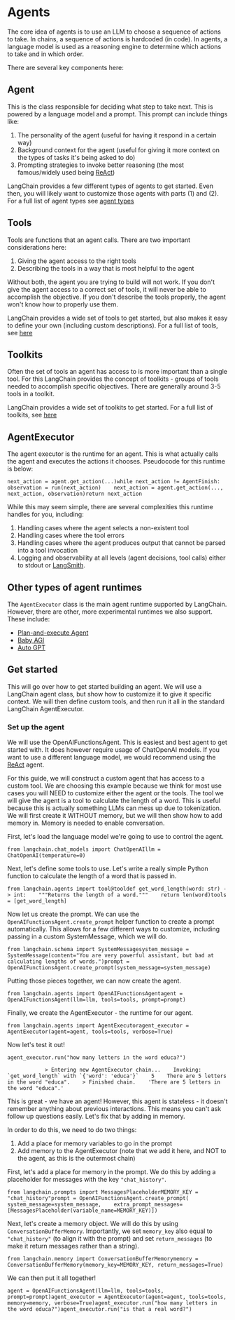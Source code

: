 Agents
======

The core idea of agents is to use an LLM to choose a sequence of actions to take. In chains, a sequence of actions is hardcoded (in code). In agents, a language model is used as a reasoning engine to determine which actions to take and in which order.

There are several key components here:

Agent[](#agent "Direct link to Agent")
---------------------------------------

This is the class responsible for deciding what step to take next. This is powered by a language model and a prompt. This prompt can include things like:

1.  The personality of the agent (useful for having it respond in a certain way)
2.  Background context for the agent (useful for giving it more context on the types of tasks it's being asked to do)
3.  Prompting strategies to invoke better reasoning (the most famous/widely used being [ReAct](https://arxiv.org/abs/2210.03629))

LangChain provides a few different types of agents to get started. Even then, you will likely want to customize those agents with parts (1) and (2). For a full list of agent types see [agent types](/docs/modules/agents/agent_types/)

Tools[](#tools "Direct link to Tools")
---------------------------------------

Tools are functions that an agent calls. There are two important considerations here:

1.  Giving the agent access to the right tools
2.  Describing the tools in a way that is most helpful to the agent

Without both, the agent you are trying to build will not work. If you don't give the agent access to a correct set of tools, it will never be able to accomplish the objective. If you don't describe the tools properly, the agent won't know how to properly use them.

LangChain provides a wide set of tools to get started, but also makes it easy to define your own (including custom descriptions). For a full list of tools, see [here](/docs/modules/agents/tools/)

Toolkits[](#toolkits "Direct link to Toolkits")
------------------------------------------------

Often the set of tools an agent has access to is more important than a single tool. For this LangChain provides the concept of toolkits - groups of tools needed to accomplish specific objectives. There are generally around 3-5 tools in a toolkit.

LangChain provides a wide set of toolkits to get started. For a full list of toolkits, see [here](/docs/modules/agents/toolkits/)

AgentExecutor[](#agentexecutor "Direct link to AgentExecutor")
---------------------------------------------------------------

The agent executor is the runtime for an agent. This is what actually calls the agent and executes the actions it chooses. Pseudocode for this runtime is below:

    next_action = agent.get_action(...)while next_action != AgentFinish:    observation = run(next_action)    next_action = agent.get_action(..., next_action, observation)return next_action

While this may seem simple, there are several complexities this runtime handles for you, including:

1.  Handling cases where the agent selects a non-existent tool
2.  Handling cases where the tool errors
3.  Handling cases where the agent produces output that cannot be parsed into a tool invocation
4.  Logging and observability at all levels (agent decisions, tool calls) either to stdout or [LangSmith](https://smith.langchain.com).

Other types of agent runtimes[](#other-types-of-agent-runtimes "Direct link to Other types of agent runtimes")
---------------------------------------------------------------------------------------------------------------

The `AgentExecutor` class is the main agent runtime supported by LangChain. However, there are other, more experimental runtimes we also support. These include:

*   [Plan-and-execute Agent](/docs/modules/agents/agent_types/plan_and_execute.html)
*   [Baby AGI](/docs/use_cases/autonomous_agents/baby_agi.html)
*   [Auto GPT](/docs/use_cases/autonomous_agents/autogpt.html)

Get started[](#get-started "Direct link to Get started")
---------------------------------------------------------

This will go over how to get started building an agent. We will use a LangChain agent class, but show how to customize it to give it specific context. We will then define custom tools, and then run it all in the standard LangChain AgentExecutor.

### Set up the agent[](#set-up-the-agent "Direct link to Set up the agent")

We will use the OpenAIFunctionsAgent. This is easiest and best agent to get started with. It does however require usage of ChatOpenAI models. If you want to use a different language model, we would recommend using the [ReAct](/docs/modules/agents/agent_types/react) agent.

For this guide, we will construct a custom agent that has access to a custom tool. We are choosing this example because we think for most use cases you will NEED to customize either the agent or the tools. The tool we will give the agent is a tool to calculate the length of a word. This is useful because this is actually something LLMs can mess up due to tokenization. We will first create it WITHOUT memory, but we will then show how to add memory in. Memory is needed to enable conversation.

First, let's load the language model we're going to use to control the agent.

    from langchain.chat_models import ChatOpenAIllm = ChatOpenAI(temperature=0)

Next, let's define some tools to use. Let's write a really simple Python function to calculate the length of a word that is passed in.

    from langchain.agents import tool@tooldef get_word_length(word: str) -> int:    """Returns the length of a word."""    return len(word)tools = [get_word_length]

Now let us create the prompt. We can use the `OpenAIFunctionsAgent.create_prompt` helper function to create a prompt automatically. This allows for a few different ways to customize, including passing in a custom SystemMessage, which we will do.

    from langchain.schema import SystemMessagesystem_message = SystemMessage(content="You are very powerful assistant, but bad at calculating lengths of words.")prompt = OpenAIFunctionsAgent.create_prompt(system_message=system_message)

Putting those pieces together, we can now create the agent.

    from langchain.agents import OpenAIFunctionsAgentagent = OpenAIFunctionsAgent(llm=llm, tools=tools, prompt=prompt)

Finally, we create the AgentExecutor - the runtime for our agent.

    from langchain.agents import AgentExecutoragent_executor = AgentExecutor(agent=agent, tools=tools, verbose=True)

Now let's test it out!

    agent_executor.run("how many letters in the word educa?")

                > Entering new AgentExecutor chain...    Invoking: `get_word_length` with `{'word': 'educa'}`    5    There are 5 letters in the word "educa".    > Finished chain.    'There are 5 letters in the word "educa".'

This is great - we have an agent! However, this agent is stateless - it doesn't remember anything about previous interactions. This means you can't ask follow up questions easily. Let's fix that by adding in memory.

In order to do this, we need to do two things:

1.  Add a place for memory variables to go in the prompt
2.  Add memory to the AgentExecutor (note that we add it here, and NOT to the agent, as this is the outermost chain)

First, let's add a place for memory in the prompt. We do this by adding a placeholder for messages with the key `"chat_history"`.

    from langchain.prompts import MessagesPlaceholderMEMORY_KEY = "chat_history"prompt = OpenAIFunctionsAgent.create_prompt(    system_message=system_message,    extra_prompt_messages=[MessagesPlaceholder(variable_name=MEMORY_KEY)])

Next, let's create a memory object. We will do this by using `ConversationBufferMemory`. Importantly, we set `memory_key` also equal to `"chat_history"` (to align it with the prompt) and set `return_messages` (to make it return messages rather than a string).

    from langchain.memory import ConversationBufferMemorymemory = ConversationBufferMemory(memory_key=MEMORY_KEY, return_messages=True)

We can then put it all together!

    agent = OpenAIFunctionsAgent(llm=llm, tools=tools, prompt=prompt)agent_executor = AgentExecutor(agent=agent, tools=tools, memory=memory, verbose=True)agent_executor.run("how many letters in the word educa?")agent_executor.run("is that a real word?")